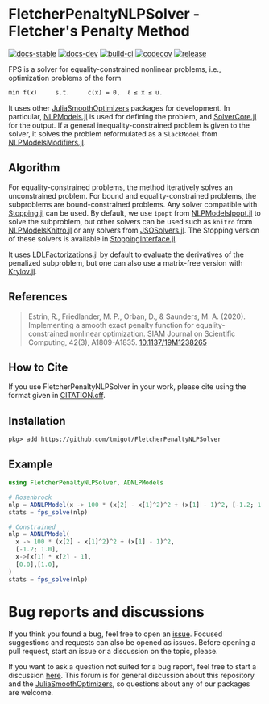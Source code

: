 # FletcherPenaltyNLPSolver - Fletcher's Penalty Method

[![docs-stable][docs-stable-img]][docs-stable-url] [![docs-dev][docs-dev-img]][docs-dev-url] [![build-ci][build-ci-img]][build-ci-url] [![codecov][codecov-img]][codecov-url] [![release][release-img]][release-url]

[docs-stable-img]: https://img.shields.io/badge/docs-stable-blue.svg
[docs-stable-url]: https://tmigot.github.io/FletcherPenaltyNLPSolver/stable
[docs-dev-img]: https://img.shields.io/badge/docs-dev-purple.svg
[docs-dev-url]: https://tmigot.github.io/FletcherPenaltyNLPSolver/dev
[build-ci-img]: https://github.com/tmigot/FletcherPenaltyNLPSolver/workflows/CI/badge.svg?branch=main
[build-ci-url]: https://github.com/tmigot/FletcherPenaltyNLPSolver/actions
[codecov-img]: https://codecov.io/gh/tmigot/FletcherPenaltyNLPSolver/branch/main/graph/badge.svg
[codecov-url]: https://codecov.io/gh/tmigot/FletcherPenaltyNLPSolver
[release-img]: https://img.shields.io/github/v/release/tmigot/FletcherPenaltyNLPSolver.svg?style=flat-square
[release-url]: https://github.com/tmigot/FletcherPenaltyNLPSolver/releases

FPS is a solver for equality-constrained nonlinear problems, i.e.,
optimization problems of the form

    min f(x)     s.t.     c(x) = 0,  ℓ ≤ x ≤ u.

It uses other [JuliaSmoothOptimizers](https://jso-docs.github.io) packages for development.
In particular, [NLPModels.jl](https://github.com/JuliaSmoothOptimizers/NLPModels.jl) is used for defining the problem, and [SolverCore.jl](https://github.com/JuliaSmoothOptimizers/SolverCore.jl) for the output.
If a general inequality-constrained problem is given to the solver, it solves the problem reformulated as a `SlackModel` from [NLPModelsModifiers.jl](https://github.com/JuliaSmoothOptimizers/NLPModelsModifiers.jl).

## Algorithm

For equality-constrained problems, the method iteratively solves an unconstrained problem. For bound and equality-constrained problems, the subproblems are bound-constrained problems. Any solver compatible with [Stopping.jl](https://github.com/vepiteski/Stopping.jl) can be used.
By default, we use `ipopt` from [NLPModelsIpopt.jl](https://github.com/JuliaSmoothOptimizers/NLPModelsIpopt.jl) to solve the subproblem, but other solvers can be used such as `knitro` from [NLPModelsKnitro.jl](https://github.com/JuliaSmoothOptimizers/NLPModelsKnitro.jl) or any solvers from [JSOSolvers.jl](https://github.com/JuliaSmoothOptimizers/JSOSolvers.jl). The Stopping version of these solvers is available in [StoppingInterface.jl](https://github.com/SolverStoppingJulia/StoppingInterface.jl).

It uses [LDLFactorizations.jl](https://github.com/JuliaSmoothOptimizers/LDLFactorizations.jl) by default to evaluate the derivatives of the penalized subproblem, but one can also use a matrix-free version with [Krylov.jl](https://github.com/JuliaSmoothOptimizers/Krylov.jl).

## References

> Estrin, R., Friedlander, M. P., Orban, D., & Saunders, M. A. (2020).
> Implementing a smooth exact penalty function for equality-constrained nonlinear optimization.
> SIAM Journal on Scientific Computing, 42(3), A1809-A1835.
> [10.1137/19M1238265](https://doi.org/10.1137/19M1238265)

## How to Cite

If you use FletcherPenaltyNLPSolver in your work, please cite using the format given in [CITATION.cff](https://github.com/tmigot/FletcherPenaltyNLPSolver/blob/main/CITATION.cff).

## Installation

`pkg> add https://github.com/tmigot/FletcherPenaltyNLPSolver`

## Example

```julia
using FletcherPenaltyNLPSolver, ADNLPModels

# Rosenbrock
nlp = ADNLPModel(x -> 100 * (x[2] - x[1]^2)^2 + (x[1] - 1)^2, [-1.2; 1.0])
stats = fps_solve(nlp)

# Constrained
nlp = ADNLPModel(
  x -> 100 * (x[2] - x[1]^2)^2 + (x[1] - 1)^2,
  [-1.2; 1.0],
  x->[x[1] * x[2] - 1],
  [0.0],[1.0],
)
stats = fps_solve(nlp)
```

# Bug reports and discussions

If you think you found a bug, feel free to open an [issue](https://github.com/JuliaSmoothOptimizers/FletcherPenaltyNLPSolver/issues).
Focused suggestions and requests can also be opened as issues. Before opening a pull request, start an issue or a discussion on the topic, please.

If you want to ask a question not suited for a bug report, feel free to start a discussion [here](https://github.com/JuliaSmoothOptimizers/Organization/discussions). This forum is for general discussion about this repository and the [JuliaSmoothOptimizers](https://github.com/JuliaSmoothOptimizers), so questions about any of our packages are welcome.
